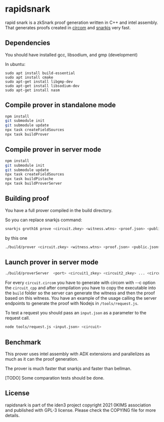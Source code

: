 # rapidsnark

rapid snark is a zkSnark proof generation written in C++ and intel assembly. That generates proofs created in [circom](https://github.com/iden3/snarkjs) and [snarkjs](https://github.com/iden3/circom) very fast.

## Dependencies

You should have installed gcc, libsodium, and gmp (development)

In ubuntu:

````
sudo apt install build-essential
sudo apt install cmake
sudo apt-get install libgmp-dev
sudo apt-get install libsodium-dev
sudo apt-get install nasm
````

## Compile prover in standalone mode

````sh
npm install
git submodule init
git submodule update
npx task createFieldSources
npx task buildProver
````

## Compile prover in server mode

````sh
npm install
git submodule init
git submodule update
npx task createFieldSources
npx task buildPistache
npx task buildProverServer
````

## Building proof

You have a full prover compiled in the build directory.

So you can replace snarkjs command:

````sh
snarkjs groth16 prove <circuit.zkey> <witness.wtns> <proof.json> <public.json>
````

by this one
````sh
./build/prover <circuit.zkey> <witness.wtns> <proof.json> <public.json>
````
## Launch prover in server mode
````sh
./build/proverServer  <port> <circuit1_zkey> <circuit2_zkey> ... <circuitN_zkey>
````
For every `circuit.circom` you have to generate with circom with --c option the `circuit_cpp` and after compilation you have to copy the executable into the `build` folder so the server can generate the witness and then the proof based on this witness.
You have an example of the usage calling the server endpoints to generate the proof with Nodejs in `/tools/request.js`.

To test a request you should pass an `input.json` as a parameter to the request call.
````sh
node tools/request.js <input.json> <circuit>
````
## Benchmark

This prover uses intel assembly with ADX extensions and parallelizes as much as it can the proof generation.

The prover is much faster that snarkjs and faster than bellman.

[TODO] Some comparation tests should be done.


## License

rapidsnark is part of the iden3 project copyright 2021 0KIMS association and published with GPL-3 license. Please check the COPYING file for more details.
